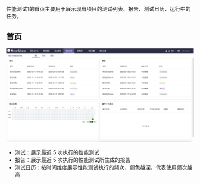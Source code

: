 性能测试1的首页主要用于展示现有项目的测试列表、报告、测试日历、运行中的任务。

## 首页

![!测试跟踪首页](../../img/performance/性能测试首页.png)

- 测试：展示最近 5 次执行的性能测试
- 报告：展示最近 5 次执行的性能测试所生成的报告
- 测试日历：按时间维度展示性能测试执行的频次，颜色越深，代表使用频次越高